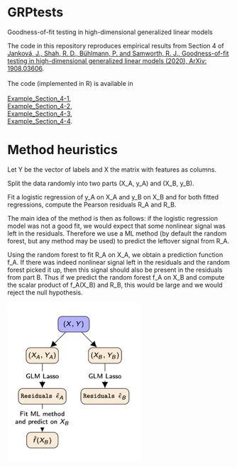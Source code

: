 # GRPtests
Goodness-of-fit testing in high-dimensional generalized linear models

The code in this repository reproduces empirical results from Section 4 of [Janková, J., Shah, R. D., Bühlmann, P. and Samworth, R. J., Goodness-of-fit testing in high-dimensional generalized linear models (2020), ArXiv: 1908.03606](https://arxiv.org/abs/1908.03606).<br/><br/>
The code (implemented in R) is available in <br/><br/>
[Example_Section_4-1](https://github.com/jankova/GRPtests/blob/master/Example_Section_4-1.R),<br/>
[Example_Section_4-2](https://github.com/jankova/GRPtests/blob/master/Example_Section_4-1.R),<br/>
[Example_Section_4-3](https://github.com/jankova/GRPtests/blob/master/Example_Section_4-1.R),<br/>
[Example_Section_4-4](https://github.com/jankova/GRPtests/blob/master/Example_Section_4-1.R).<br/>

# Method heuristics
Let Y be the vector of labels and X the matrix with features as columns. 

Split the data randomly into two parts (X_A, y_A) and (X_B, y_B). 

Fit a logistic regression of y_A on X_A and y_B on X_B and for both fitted regressions, compute the Pearson residuals
R_A and R_B.

The main idea of the method is then as follows: if the logistic regression model was not a good fit, we would expect that some nonlinear signal was left in
the residuals.
Therefore we use a ML method (by default the random forest, but any method may be used) to predict the leftover signal from R_A.

Using the random forest to fit R_A on X_A, we obtain a prediction function f_A. 
If there was indeed nonlinear signal left in the residuals and the random forest picked it up,
then this signal should also be present in the residuals from part B. 
Thus if we predict the random forest f_A on X_B and compute the scalar product of f_A(X_B) and R_B, this would be large and we would reject the null hypothesis.


<img src="grpimage.jpg" alt="methodology_diagram" width="300"/>
